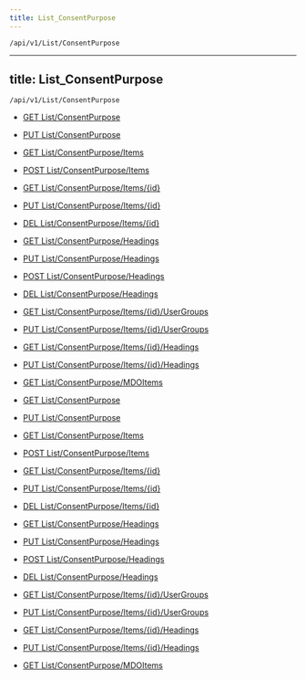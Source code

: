 ```yaml
---
title: List_ConsentPurpose
---
```


```http
/api/v1/List/ConsentPurpose
```

---

title: List_ConsentPurpose
---

```http
/api/v1/List/ConsentPurpose
```

* [GET List/ConsentPurpose](v1ConsentPurposeList_GetListDefinition.md)

* [PUT List/ConsentPurpose](v1ConsentPurposeList_SetListDefinition.md)

* [GET List/ConsentPurpose/Items](v1ConsentPurposeList_GetAllConsentPurpose.md)

* [POST List/ConsentPurpose/Items](v1ConsentPurposeList_PostConsentPurpose.md)

* [GET List/ConsentPurpose/Items/{id}](v1ConsentPurposeList_GetConsentPurpose.md)

* [PUT List/ConsentPurpose/Items/{id}](v1ConsentPurposeList_PutConsentPurpose.md)

* [DEL List/ConsentPurpose/Items/{id}](v1ConsentPurposeList_DeleteConsentPurpose.md)

* [GET List/ConsentPurpose/Headings](v1ConsentPurposeList_GetConsentPurposeHeadings.md)

* [PUT List/ConsentPurpose/Headings](v1ConsentPurposeList_PutConsentPurposeHeadings.md)

* [POST List/ConsentPurpose/Headings](v1ConsentPurposeList_PostConsentPurposeHeading.md)

* [DEL List/ConsentPurpose/Headings](v1ConsentPurposeList_DeleteConsentPurposeHeadings.md)

* [GET List/ConsentPurpose/Items/{id}/UserGroups](v1ConsentPurposeList_GetConsentPurposeUserGroupsForListItem.md)

* [PUT List/ConsentPurpose/Items/{id}/UserGroups](v1ConsentPurposeList_PutConsentPurposeUserGroupsForListItem.md)

* [GET List/ConsentPurpose/Items/{id}/Headings](v1ConsentPurposeList_GetConsentPurposeHeadingsForListItem.md)

* [PUT List/ConsentPurpose/Items/{id}/Headings](v1ConsentPurposeList_PutConsentPurposeHeadingsForListItem.md)

* [GET List/ConsentPurpose/MDOItems](v1ConsentPurposeList_GetMDOList.md)

* [GET List/ConsentPurpose](v1ConsentPurposeList_GetListDefinition.md)

* [PUT List/ConsentPurpose](v1ConsentPurposeList_SetListDefinition.md)

* [GET List/ConsentPurpose/Items](v1ConsentPurposeList_GetAllConsentPurpose.md)

* [POST List/ConsentPurpose/Items](v1ConsentPurposeList_PostConsentPurpose.md)

* [GET List/ConsentPurpose/Items/{id}](v1ConsentPurposeList_GetConsentPurpose.md)

* [PUT List/ConsentPurpose/Items/{id}](v1ConsentPurposeList_PutConsentPurpose.md)

* [DEL List/ConsentPurpose/Items/{id}](v1ConsentPurposeList_DeleteConsentPurpose.md)

* [GET List/ConsentPurpose/Headings](v1ConsentPurposeList_GetConsentPurposeHeadings.md)

* [PUT List/ConsentPurpose/Headings](v1ConsentPurposeList_PutConsentPurposeHeadings.md)

* [POST List/ConsentPurpose/Headings](v1ConsentPurposeList_PostConsentPurposeHeading.md)

* [DEL List/ConsentPurpose/Headings](v1ConsentPurposeList_DeleteConsentPurposeHeadings.md)

* [GET List/ConsentPurpose/Items/{id}/UserGroups](v1ConsentPurposeList_GetConsentPurposeUserGroupsForListItem.md)

* [PUT List/ConsentPurpose/Items/{id}/UserGroups](v1ConsentPurposeList_PutConsentPurposeUserGroupsForListItem.md)

* [GET List/ConsentPurpose/Items/{id}/Headings](v1ConsentPurposeList_GetConsentPurposeHeadingsForListItem.md)

* [PUT List/ConsentPurpose/Items/{id}/Headings](v1ConsentPurposeList_PutConsentPurposeHeadingsForListItem.md)

* [GET List/ConsentPurpose/MDOItems](v1ConsentPurposeList_GetMDOList.md)
